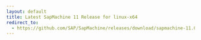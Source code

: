 ```yaml
---
layout: default
title: Latest SapMachine 11 Release for linux-x64
redirect_to:
  - https://github.com/SAP/SapMachine/releases/download/sapmachine-11.0.18/sapmachine-jdk-11.0.18_linux-x64_bin.tar.gz
---
```


